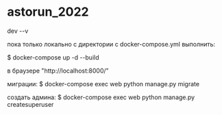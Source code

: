 # astorun_2022
dev --v

пока только локально 
c директории с docker-compose.yml выполнить:

$ docker-compose up -d --build

в браузере "http://localhost:8000/"

миграции:
$ docker-compose exec web python manage.py migrate

создать админа:
$ docker-compose exec web python manage.py createsuperuser
